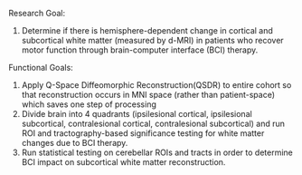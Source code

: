 Research Goal:
1) Determine if there is hemisphere-dependent change in cortical and subcortical white matter (measured by d-MRI) in patients who recover motor function through brain-computer interface (BCI) therapy.

Functional Goals:
1) Apply Q-Space Diffeomorphic Reconstruction(QSDR) to entire cohort so that reconstruction occurs in MNI space (rather than patient-space) which saves one step of processing
2) Divide brain into 4 quadrants (ipsilesional cortical, ipsilesional subcortical, contralesional cortical, contralesional subcortical) and run ROI and tractography-based significance testing for white matter changes due to BCI therapy. 
3) Run statistical testing on cerebellar ROIs and tracts in order to determine BCI impact on subcortical white matter reconstruction.  
